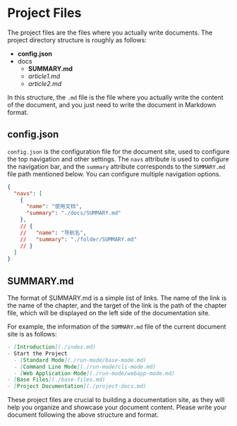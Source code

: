# Project Files

The project files are the files where you actually write documents. The project directory structure is roughly as follows:

- **config.json**
- docs
  - **SUMMARY.md**
  - *article1.md*
  - *article2.md*

In this structure, the `.md` file is the file where you actually write the content of the document, and you just need to write the document in Markdown format.

## config.json

`config.json` is the configuration file for the document site, used to configure the top navigation and other settings. The `navs` attribute is used to configure the navigation bar, and the `summary` attribute corresponds to the `SUMMARY.md` file path mentioned below. You can configure multiple navigation options.

```json
{
  "navs": [
    {
      "name": "使用文档",
      "summary": "./docs/SUMMARY.md"
    },
    // {
    //   "name": "导航名",
    //   "summary": "./folder/SUMMARY.md"
    // }
  ]
}
```

## SUMMARY.md

The format of SUMMARY.md is a simple list of links. The name of the link is the name of the chapter, and the target of the link is the path of the chapter file, which will be displayed on the left side of the documentation site.

For example, the information of the `SUMMARY.md` file of the current document site is as follows:

```md
- [Introduction](./index.md)
- Start the Project
  - [Standard Mode](./run-mode/base-mode.md)
  - [Command Line Mode](./run-mode/cli-mode.md)
  - [Web Application Mode](./run-mode/webapp-mode.md)
- [Base Files](./base-files.md)
- [Project Documentation](./project-docs.md)
```

These project files are crucial to building a documentation site, as they will help you organize and showcase your document content. Please write your document following the above structure and format.

